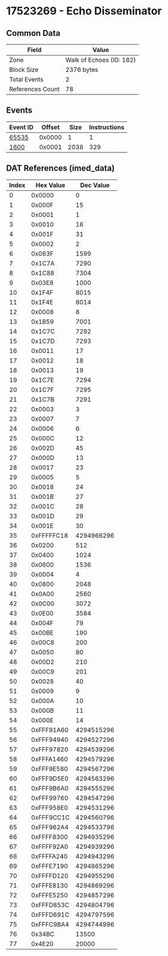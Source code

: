 # 17523269 - Echo Disseminator

## Common Data

| Field            | Value                    |
|------------------|--------------------------|
| Zone             | Walk of Echoes (ID: 182) |
| Block Size       | 2376 bytes               |
| Total Events     | 2                        |
| References Count | 78                       |

## Events

| Event ID            | Offset   |   Size |   Instructions |
|---------------------|----------|--------|----------------|
| [65535](./65535.md) | 0x0000   |      1 |              1 |
| [1600](./1600.md)   | 0x0001   |   2038 |            329 |

## DAT References (imed_data)

|   Index | Hex Value   |   Dec Value |
|---------|-------------|-------------|
|       0 | 0x0000      |           0 |
|       1 | 0x000F      |          15 |
|       2 | 0x0001      |           1 |
|       3 | 0x0010      |          16 |
|       4 | 0x001F      |          31 |
|       5 | 0x0002      |           2 |
|       6 | 0x063F      |        1599 |
|       7 | 0x1C7A      |        7290 |
|       8 | 0x1C88      |        7304 |
|       9 | 0x03E8      |        1000 |
|      10 | 0x1F4F      |        8015 |
|      11 | 0x1F4E      |        8014 |
|      12 | 0x0008      |           8 |
|      13 | 0x1B59      |        7001 |
|      14 | 0x1C7C      |        7292 |
|      15 | 0x1C7D      |        7293 |
|      16 | 0x0011      |          17 |
|      17 | 0x0012      |          18 |
|      18 | 0x0013      |          19 |
|      19 | 0x1C7E      |        7294 |
|      20 | 0x1C7F      |        7295 |
|      21 | 0x1C7B      |        7291 |
|      22 | 0x0003      |           3 |
|      23 | 0x0007      |           7 |
|      24 | 0x0006      |           6 |
|      25 | 0x000C      |          12 |
|      26 | 0x002D      |          45 |
|      27 | 0x000D      |          13 |
|      28 | 0x0017      |          23 |
|      29 | 0x0005      |           5 |
|      30 | 0x0018      |          24 |
|      31 | 0x001B      |          27 |
|      32 | 0x001C      |          28 |
|      33 | 0x001D      |          29 |
|      34 | 0x001E      |          30 |
|      35 | 0xFFFFFC18  |  4294966296 |
|      36 | 0x0200      |         512 |
|      37 | 0x0400      |        1024 |
|      38 | 0x0600      |        1536 |
|      39 | 0x0004      |           4 |
|      40 | 0x0800      |        2048 |
|      41 | 0x0A00      |        2560 |
|      42 | 0x0C00      |        3072 |
|      43 | 0x0E00      |        3584 |
|      44 | 0x004F      |          79 |
|      45 | 0x00BE      |         190 |
|      46 | 0x00C8      |         200 |
|      47 | 0x0050      |          80 |
|      48 | 0x00D2      |         210 |
|      49 | 0x00C9      |         201 |
|      50 | 0x0028      |          40 |
|      51 | 0x0009      |           9 |
|      52 | 0x000A      |          10 |
|      53 | 0x000B      |          11 |
|      54 | 0x000E      |          14 |
|      55 | 0xFFF91A60  |  4294515296 |
|      56 | 0xFFF94940  |  4294527296 |
|      57 | 0xFFF97820  |  4294539296 |
|      58 | 0xFFFA1460  |  4294579296 |
|      59 | 0xFFF9E580  |  4294567296 |
|      60 | 0xFFF9D5E0  |  4294563296 |
|      61 | 0xFFF9B6A0  |  4294555296 |
|      62 | 0xFFF99760  |  4294547296 |
|      63 | 0xFFF958E0  |  4294531296 |
|      64 | 0xFFF9CC1C  |  4294560796 |
|      65 | 0xFFF962A4  |  4294533796 |
|      66 | 0xFFFF8300  |  4294935296 |
|      67 | 0xFFFF92A0  |  4294939296 |
|      68 | 0xFFFFA240  |  4294943296 |
|      69 | 0xFFFE7190  |  4294865296 |
|      70 | 0xFFFFD120  |  4294955296 |
|      71 | 0xFFFE8130  |  4294869296 |
|      72 | 0xFFFE5250  |  4294857296 |
|      73 | 0xFFFD853C  |  4294804796 |
|      74 | 0xFFFD691C  |  4294797596 |
|      75 | 0xFFFC9BA4  |  4294744996 |
|      76 | 0x34BC      |       13500 |
|      77 | 0x4E20      |       20000 |
